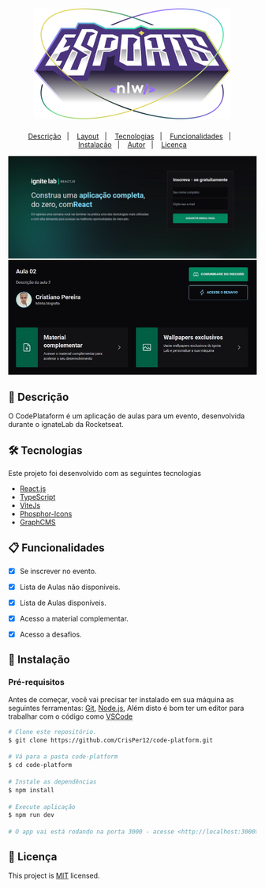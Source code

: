 <h1 align="center">
  <img width="400px" src="https://github.com/CrisPer12/NLW-Esports/blob/main/web/src/assets/logo-nlw-esports.svg" />
  <br />
</h1>
<p align="center">
  <a href="#page_facing_up-descrição">Descrição</a>&nbsp;&nbsp;&nbsp;|&nbsp;&nbsp;&nbsp;
  <a href="#art-Layout">Layout</a>&nbsp;&nbsp;&nbsp;|&nbsp;&nbsp;&nbsp;
  <a href="#-tecnologias">Tecnologias</a>&nbsp;&nbsp;&nbsp;|&nbsp;&nbsp;&nbsp;
  <a href="#clipboard-Funcionalidades">Funcionalidades</a>&nbsp;&nbsp;&nbsp;|&nbsp;&nbsp;&nbsp;
  <a href="#closed_book-instalação">Instalação</a>&nbsp;&nbsp;&nbsp;|&nbsp;&nbsp;&nbsp;
  <a href="#man-Autor">Autor</a>&nbsp;&nbsp;&nbsp;|&nbsp;&nbsp;&nbsp;
  <a href="#memo-Licença">Licença</a>
</p>


<div align="center">
  <img  width="700px" src="https://github.com/CrisPer12/code-platform/blob/master/home.JPG" />
  <img  width="700px" src="https://github.com/CrisPer12/code-platform/blob/master/auka.JPG" />
</div>

## :page_facing_up: Descrição
O CodePlataform é um aplicação de aulas para um evento, desenvolvida durante o ignateLab da Rocketseat.

<!-- ## :art: Layout
Você pode acessar o Layout pelo <a href="https://www.figma.com">Figma<a> atravês <a href="https://www.figma.com/file/j4bK1YK93jEbuxfSvrKf1K/Plataforma-de-evento---Ignite-Lab-(Community)?node-id=24%3A2">desse link<a>. -->

## 🛠 Tecnologias
Este projeto foi desenvolvido com as seguintes tecnologias

- [React.js](https://pt-br.reactjs.org/)
- [TypeScript](https://www.typescriptlang.org/)
- [ViteJs](https://vitejs.dev/guide/)
- [Phosphor-Icons](https://phosphoricons.com/)
- [GraphCMS](https://graphcms.com/)

## :clipboard: Funcionalidades
- [x] Se inscrever no evento.
- [x] Lista de Aulas não disponíveis.
- [x] Lista de Aulas disponíveis.
- [x] Acesso a material complementar.
- [x] Acesso a desafios.


## :closed_book: Instalação

### Pré-requisitos
Antes de começar, você vai precisar ter instalado em sua máquina as seguintes ferramentas:
[Git](https://git-scm.com), [Node.js](https://nodejs.org/en/), Além disto é bom ter um editor para trabalhar com o código como [VSCode](https://code.visualstudio.com/)

```bash
# Clone este repositório.
$ git clone https://github.com/CrisPer12/code-platform.git

# Vá para a pasta code-platform
$ cd code-platform

# Instale as dependências
$ npm install 

# Execute aplicação
$ npm run dev

# O app vai está rodando na porta 3000 - acesse <http://localhost:3000>
```



## :memo: Licença

This project is [MIT](./LICENSE.txt) licensed.
